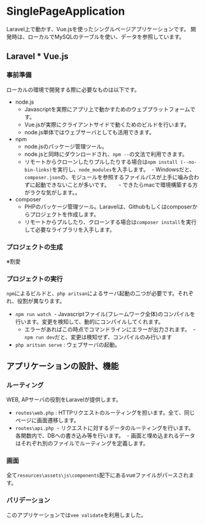 # SinglePageApplication
Laravel上で動かす、Vue.jsを使ったシングルページアプリケーションです。
開発時は、ローカルでMySQLのテーブルを使い、データを参照しています。
## Laravel * Vue.js
### 事前準備
ローカルの環境で開発する際に必要なものは以下です。
- node.js
  - Javascriptを実際にアプリ上で動かすためのウェブプラットフォームです。
  - Vue.jsが実際にクライアントサイドで動くためのビルドを行います。
  - node.js単体ではウェブサーバとしても活用できます。
- npm
  - node.jsのパッケージ管理ツール。
  - node.jsと同時にダウンロードされ、`npm --`の文法で利用できます。
  - リモートからクローンしたりプルしたりする場合は`npm install (--no-bin-links)`を実行し、`node_modules`を入手します。
  - Windowsだと、`composer.json`の、モジュールを参照するファイルパスが上手に噛み合わずに起動できないことが多いです。
      - できたらmacで環境構築する方がラクな気がします。。
- composer
  - PHPのパッケージ管理ツール。Laravelは、Githubもしくはcomposerからプロジェクトを作成します。
  - リモートからプルしたり、クローンする場合は`composer install`を実行して必要なライブラリを入手します。
### プロジェクトの生成
※割愛
### プロジェクトの実行
`npm`によるビルドと、`php aritsan`によるサーバ起動の二つが必要です。それぞれ、役割が異なります。
- `npm run watch`
  - Javascriptファイル(フレームワーク全体)のコンパイルを行います。変更を検知して、動的にコンパイルしてくれます。
  - エラーがあればこの時点でコマンドラインにエラーが出力されます。
  - `npm run dev`だと、変更は検知せず、コンパイルのみ行います
- `php aritsan serve` : ウェブサーバの起動。
## アプリケーションの設計、機能
### ルーティング
WEB, APサーバの役割をLaravelが提供します。   
- `routes\web.php` : HTTPリクエストのルーティングを担います。全て、同じページに画面遷移します。
- `routes\api.php`
  - リクエストに対するデータのルーティングを行います。各関数内で、DBへの書き込み等を行います。
  - 画面と埋め込まれるデータはそれぞれ別のファイルでルーティングを定義します。
### 画面
全て`resources\assets\js\components`配下にあるvueファイルがパースされます。  
### バリデーション
このアプリケーションでは`vee validate`を利用しました。
